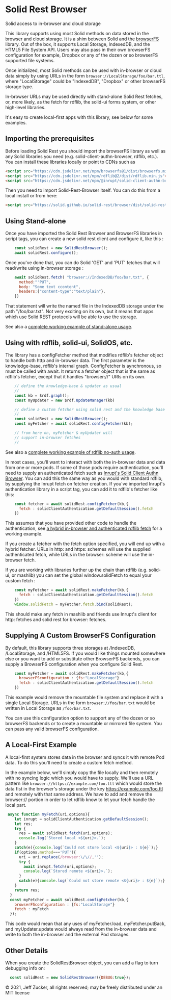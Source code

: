 # Solid Rest Browser

Solid access to in-browser and cloud storage

This library supports using most Solid methods on data stored in the browser and cloud storage.  It is a shim between Solid and the [browserFS]() library.  Out of the box, it supports Local Storage, IndexedDB, and the HTML5 File System API.  Users may also pass in their own browserFS configuration for example, Dropbox or any of the dozen or so browserFS supported file systems.

Once initialized, most Solid methods can be used with in-browser or cloud data simply by using URLs in the form `browser://LocalStorage/foo/bar.ttl`, where "LocalStorage" could be "IndexedDB", "Dropbox" or other browserFS storage type.

In-browser URLs may be used directly with stand-alone Solid Rest fetches, or, more likely, as the fetch for rdflib, the solid-ui forms system, or other high-level libraries.

It's easy to create local-first apps with this library, see below for some examples.

## Importing the prerequisites

Before loading Solid Rest you should import the browserFS library as well 
as any Solid libraries you need (e.g. solid-client-authn-browser, rdflib, 
etc.).  You can install these libraries locally or point to CDNs such as 
```html
<script src="https://cdn.jsdelivr.net/npm/browserfs@1/dist/browserfs.min.js"></script>
<script src="https://cdn.jsdelivr.net/npm/rdflib@2/dist/rdflib.min.js"></script>
<script src="https://cdn.jsdelivr.net/npm/@inrupt/solid-client-authn-browser@1/dist/solid-client-authn.bundle.js"></script>
```
Then you need to import Solid-Rest-Browser itself.  You can do this from a local install or from here:
```html
<script src="https://solid.github.io/solid-rest/browser/dist/solid-rest-browser.bundle.js"></script>
```
                     
## Using Stand-alone

Once you have imported the Solid Rest Browser and BrowserFS libraries in script tags, you can create a new solid rest client and configure it, like this :
```javascript
    const solidRest = new SolidRestBrowser();
    await solidRest.configure();
```
Once you've done that, you can do Solid 'GET' and 'PUT' fetches that will read/write using in-browser storage :
```javascript
    await solidRest.fetch( "browser://IndexedDB/foo/bar.txt", {
      method:"'PUT", 
      body: "Some text ccontent",
      headers:{"content-type":"text/plain"},
    })
```
That statement will write the named file in the IndexedDB storage under the path "/foo/bar.txt".  Not very exciting on its own, but it means that apps which use Solid REST protocols will be able to use the storage.

See also a [complete working example of stand-alone usage](examples/stand-alone.html).

## Using with rdflib, solid-ui, SolidOS, etc.
The library has a configFetcher method that modifies rdflib's fetcher object to handle both http and in-browser data.  The first parameter is the knowledge-base, rdflib's internal graph. ConfigFetcher is aynchronous, so must be called with await.  It returns a fetcher object that is the same as rdflib's fetcher, except that it handles "browser://" URIs on its own.
```javascript
    // define the knowledge-base & updater as usual
    //
    const kb = $rdf.graph();
    const myUpdater = new $rdf.UpdateManager(kb)

    // define a custom fetcher using solid rest and the knowledge base
    //
    const solidRest = new SolidRestBrowser();
    const myFetcher = await solidRest.configFetcher(kb);

    // from here on, myFetcher & myUpdater will
    // support in-browser fetches
    //
```
See also a [complete working example of rdflib no-auth usage](examples/rdflib.html).

In most cases, you'll want to interact with both the in-browser data and data from one or more pods.  If some of those pods require authentication, you'll need to supply an authenticated fetch such as [Inrupt's Solid Client Authn Browser](https://github.io/inrupt/solid-client-authn).  You can add this the same way as you would with standard rdflib, by supplying the Inrupt fetch on fetcher creation. If you've imported Inrupt's authentication library in a script tag, you can add it to rdflib's fetcher like this:
```javascript
    const fetcher = await solidRest.configFetcher(kb,{
      fetch : solidClientAuthentication.getDefaultSession().fetch
    })
```
This assumes that you have provided other code to handle the authentication, see [a hybrid in-browser and authenticated rdflib fetch](examples/authn.html) for a working example.

If you create a fetcher with the fetch option specified, you will end up with a hybrid fetcher. URLs in http: and https: schemes will use the supplied authenticated fetch, while URLs in the browser: scheme will use the in-browser fetch.   

If you are working with libraries further up the chain than rdflib (e.g. solid-ui, or mashlib) you can set the global window.solidFetch to equal your custom fetch : 
```javascript
    const myFetcher = await solidRest.makeFetcher(kb,{
      fetch : solidClientAuthentication.getDefaultSession().fetch
    })
    window.solidFetch = myFetcher.fetch.bind(solidRest);
```
This should make any fetch in mashlib and friends use Inrupt's client for http: fetches and solid rest for browser: fetches.

## Supplying A Custom BrowserFS Configuration

By default, this library supports three storages at /IndexedDB, /LocalStorage, and /HTML5FS.  If you would like things mounted somewhere else or you want to add or substitute other BrowserFS backends, you can supply a BrowserFS configuration when you configure Solid Rest.
```javascript
    const myFetcher = await solidRest.makeFetcher(kb,{
      browserFSconfiguration : {fs:"LocalStorage"}
      fetch : solidClientAuthentication.getDefaultSession().fetch
    })
```
This example would remove the mountable file system and replace it with a single Local Storage.  URLs in the form `browser://foo/bar.txt` would be written in Local Storage as `/foo/bar.txt`.

You can use this configuration option to support any of the dozen or so browserFS backends or to create a mountable or mirrored file system. You can pass any valid browserFS configuration.

## A Local-First Example

A local-first system stores data in the browser and syncs it with remote Pod data.  To do this you'll need to create a custom fetch method.  

In the example below, we'll simply copy the file locally and then remotely with no syncing logic which you would have to supply.  We'll use a URL pattern like `browser://https://example.com/foo.ttl` which would store the data fist in the browser's storage under the key https://example.com/foo.ttl and remotely with that same address.  We have to add and remove the browser:// portion in order to let rdflib know to let your fetch handle the local part.
```javascript
 async function myFetch(uri,options){
    let inrupt = solidClientAuthentication.getDefaultSession();
    let res;
    try {
      res = await solidRest.fetch(uri,options);
      console.log(`Stored local <${uri}>.`);
    }
    catch(e){console.log(`Could not store local <${uri}> : ${e}`);}
    if(options.method==='PUT'){
      uri = uri.replace(/browser:\/\//,'');
      try {
        await inrupt.fetch(uri,options);
        console.log(`Stored remote <${uri}>.`);
      }
      catch(e){console.log(`Could not store remote <${uri}> : ${e}`);}
    }
    return res;
  }
  const myFetcher = await solidRest.configFetcher(kb,{
    browserFSconfiguration : {fs:"LocalStorage"}
    fetch : myFetch
  });
```
This code would mean that any uses of myFetcher.load, myFetcher.putBack,
and myUpdater.update would always read from the in-browser data and write 
to both the in-browser and the external Pod storages.

## Other Details

When you create the SolidRestBrowser object, you can add a flag to turn debugging info on:
```javascript
  const solidRest = new SolidRestBrowser({DEBUG:true});
```


&copy; 2021, Jeff Zucker, all rights reserved;
may be freely distributed under an MIT license










